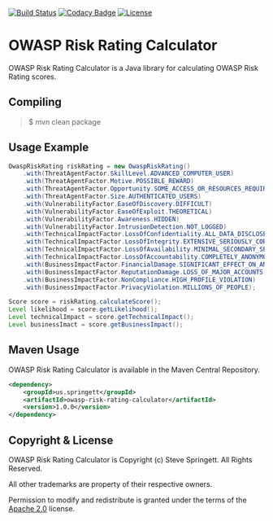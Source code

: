 [![Build Status](https://travis-ci.org/stevespringett/owasp-risk-rating-calculator.svg?branch=master)](https://travis-ci.org/stevespringett/owasp-risk-rating-calculator)
[![Codacy Badge](https://api.codacy.com/project/badge/Grade/fe80f59eee334016b218178bc72e6395)](https://www.codacy.com/app/stevespringett/owasp-risk-rating-calculator?utm_source=github.com&amp;utm_medium=referral&amp;utm_content=stevespringett/owasp-risk-rating-calculator&amp;utm_campaign=Badge_Grade)
[![License](https://img.shields.io/badge/license-Apache%202.0-brightgreen.svg)][Apache 2.0]

OWASP Risk Rating Calculator
=====================================

OWASP Risk Rating Calculator is a Java library for calculating OWASP Risk Rating scores.

Compiling
-------------------

> $ mvn clean package

Usage Example
-------------------
```java
OwaspRiskRating riskRating = new OwaspRiskRating()
    .with(ThreatAgentFactor.SkillLevel.ADVANCED_COMPUTER_USER)
    .with(ThreatAgentFactor.Motive.POSSIBLE_REWARD)
    .with(ThreatAgentFactor.Opportunity.SOME_ACCESS_OR_RESOURCES_REQUIRED)
    .with(ThreatAgentFactor.Size.AUTHENTICATED_USERS)
    .with(VulnerabilityFactor.EaseOfDiscovery.DIFFICULT)
    .with(VulnerabilityFactor.EaseOfExploit.THEORETICAL)
    .with(VulnerabilityFactor.Awareness.HIDDEN)
    .with(VulnerabilityFactor.IntrusionDetection.NOT_LOGGED)
    .with(TechnicalImpactFactor.LossOfConfidentiality.ALL_DATA_DISCLOSED)
    .with(TechnicalImpactFactor.LossOfIntegrity.EXTENSIVE_SERIOUSLY_CORRUPT_DATA)
    .with(TechnicalImpactFactor.LossOfAvailability.MINIMAL_SECONDARY_SERVICES_INTERRUPTED)
    .with(TechnicalImpactFactor.LossOfAccountability.COMPLETELY_ANONYMOUS)
    .with(BusinessImpactFactor.FinancialDamage.SIGNIFICANT_EFFECT_ON_ANNUAL_PROFIT)
    .with(BusinessImpactFactor.ReputationDamage.LOSS_OF_MAJOR_ACCOUNTS)
    .with(BusinessImpactFactor.NonCompliance.HIGH_PROFILE_VIOLATION)
    .with(BusinessImpactFactor.PrivacyViolation.MILLIONS_OF_PEOPLE);

Score score = riskRating.calculateScore();
Level likelihood = score.getLikelihood();
Level technicalImpact = score.getTechnicalImpact();
Level businessImact = score.getBusinessImpact();
```

Maven Usage
-------------------
OWASP Risk Rating Calculator is available in the Maven Central Repository.

```xml
<dependency>
    <groupId>us.springett</groupId>
    <artifactId>owasp-risk-rating-calculator</artifactId>
    <version>1.0.0</version>
</dependency>
```

Copyright & License
-------------------

OWASP Risk Rating Calculator is Copyright (c) Steve Springett. All Rights Reserved.

All other trademarks are property of their respective owners.

Permission to modify and redistribute is granted under the terms of the [Apache 2.0] license.

  [Apache 2.0]: http://www.apache.org/licenses/LICENSE-2.0.txt
